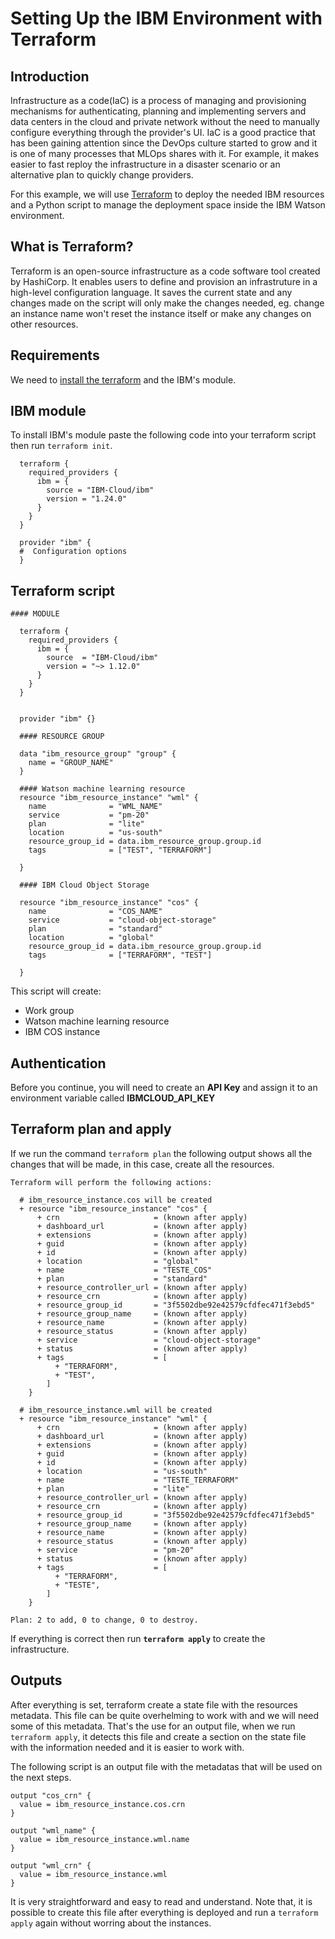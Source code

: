 # Setting Up the IBM Environment with Terraform

## Introduction

Infrastructure as a code(IaC) is a process of managing and provisioning mechanisms for authenticating, planning and implementing servers and data centers in the cloud and private network without the need to manually configure everything through the provider's UI. IaC is a good practice that has been gaining attention since the DevOps culture started to grow and it is one of many processes that MLOps shares with it. For example, it makes easier to fast reploy the infrastructure in a disaster scenario or an alternative plan to quickly change providers.

For this example, we will use [Terraform](https://www.terraform.io/) to deploy the needed IBM resources and a Python script to manage the deployment space inside the IBM Watson environment.


## What is Terraform?

Terraform is an open-source infrastructure as a code software tool created by HashiCorp. It enables users to define and provision an infrastruture in a high-level configuration language. It saves the current state and any changes made on the script will only make the changes needed, eg. change an instance name won't reset the instance itself or make any changes on other resources.

## Requirements

We need to [install the terraform](https://learn.hashicorp.com/tutorials/terraform/install-cli) and the IBM's module.

## IBM module

  To install IBM's module paste the following code into your terraform script then run ```terraform init```.
  
```
  terraform {
    required_providers {
      ibm = {
        source = "IBM-Cloud/ibm"
        version = "1.24.0"
      }
    }
  }

  provider "ibm" {
  #  Configuration options
  }
```

## Terraform script

```
#### MODULE

  terraform {
    required_providers {
      ibm = {
        source  = "IBM-Cloud/ibm"
        version = "~> 1.12.0"
      }
    }
  }


  provider "ibm" {}

  #### RESOURCE GROUP

  data "ibm_resource_group" "group" {
    name = "GROUP_NAME"
  }

  #### Watson machine learning resource
  resource "ibm_resource_instance" "wml" {
    name              = "WML_NAME"
    service           = "pm-20"
    plan              = "lite"
    location          = "us-south"
    resource_group_id = data.ibm_resource_group.group.id
    tags              = ["TEST", "TERRAFORM"]

  }

  #### IBM Cloud Object Storage

  resource "ibm_resource_instance" "cos" {
    name              = "COS_NAME"
    service           = "cloud-object-storage"
    plan              = "standard"
    location          = "global"
    resource_group_id = data.ibm_resource_group.group.id
    tags              = ["TERRAFORM", "TEST"]

  }

```

This script will create:

- Work group
- Watson machine learning resource
- IBM COS instance

## Authentication

  Before you continue, you will need to create an **API Key** and assign it to an environment variable called **IBMCLOUD_API_KEY**

## Terraform plan and apply
If we run the command ```terraform plan``` the following output shows all the changes that will be made, in this case, create all the resources.
```
Terraform will perform the following actions:

  # ibm_resource_instance.cos will be created
  + resource "ibm_resource_instance" "cos" {
      + crn                     = (known after apply)
      + dashboard_url           = (known after apply)
      + extensions              = (known after apply)
      + guid                    = (known after apply)
      + id                      = (known after apply)
      + location                = "global"
      + name                    = "TESTE_COS"
      + plan                    = "standard"
      + resource_controller_url = (known after apply)
      + resource_crn            = (known after apply)
      + resource_group_id       = "3f5502dbe92e42579cfdfec471f3ebd5"
      + resource_group_name     = (known after apply)
      + resource_name           = (known after apply)
      + resource_status         = (known after apply)
      + service                 = "cloud-object-storage"
      + status                  = (known after apply)
      + tags                    = [
          + "TERRAFORM",
          + "TEST",
        ]
    }

  # ibm_resource_instance.wml will be created
  + resource "ibm_resource_instance" "wml" {
      + crn                     = (known after apply)
      + dashboard_url           = (known after apply)
      + extensions              = (known after apply)
      + guid                    = (known after apply)
      + id                      = (known after apply)
      + location                = "us-south"
      + name                    = "TESTE_TERRAFORM"
      + plan                    = "lite"
      + resource_controller_url = (known after apply)
      + resource_crn            = (known after apply)
      + resource_group_id       = "3f5502dbe92e42579cfdfec471f3ebd5"
      + resource_group_name     = (known after apply)
      + resource_name           = (known after apply)
      + resource_status         = (known after apply)
      + service                 = "pm-20"
      + status                  = (known after apply)
      + tags                    = [
          + "TERRAFORM",
          + "TESTE",
        ]
    }

Plan: 2 to add, 0 to change, 0 to destroy.

```

If everything is correct then run **```terraform apply```** to create the infrastructure.

## Outputs

After everything is set, terraform create a state file with the resources metadata. This file can be quite overhelming to work with and we will need some of this metadata. That's the use for an output file, when we run ```terraform apply```, it detects this file and create a section on the state file with the information needed and it is easier to work with.

The following script is an output file with the metadatas that will be used on the next steps.

```
output "cos_crn" {
  value = ibm_resource_instance.cos.crn
}

output "wml_name" {
  value = ibm_resource_instance.wml.name
}

output "wml_crn" {
  value = ibm_resource_instance.wml
}

```

It is very straightforward and easy to read and understand. Note that, it is possible to create this file after everything is deployed and run a ```terraform apply``` again without worring about the instances.

